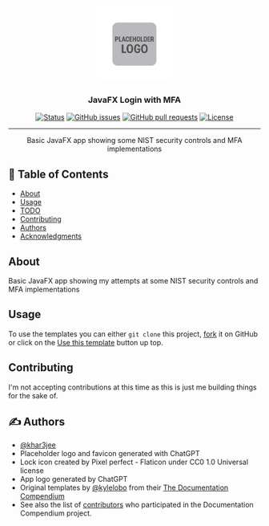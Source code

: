 <p align="center">
  <a href="" rel="noopener">
 <img width=150px height=150px src="./assets/placeholder-logo.png" alt="Placeholder logo"></a>
</p>

<h3 align="center">JavaFX Login with MFA</h3>

<div align="center">

  [![Status](https://img.shields.io/badge/status-active-success.svg)]() 
  [![GitHub issues](https://img.shields.io/github/issues/khar3jee/JavaFXLoginMFA)](https://github.com/khar3jee/JavaFXLoginMFA/issues)
  [![GitHub pull requests](https://img.shields.io/github/issues-pr/khar3jee/JavaFXLoginMFA)](https://github.com/khar3jee/JavaFXLoginMFA/pulls)
  [![License](https://img.shields.io/github/license/khar3jee/JavaFXLoginMFA?color=blue)](/LICENSE)

</div>

---

<p align="center"> Basic JavaFX app showing some NIST security controls and MFA implementations 
    <br> 
</p>

## 📝 Table of Contents
- [About](#about)
- [Usage](#usage)
- [TODO](./TODO.md)
- [Contributing](./CONTRIBUTING.md)
- [Authors](#authors)
- [Acknowledgments](#acknowledgement)

## About <a name = "about"></a>

Basic JavaFX app showing my attempts at some NIST security controls and MFA implementations

## Usage <a name="usage"></a>

To use the templates you can either `git clone` this project, [fork](https://github.com/khar3jee/JavaFXLoginMFA/fork) it on GitHub or click on the [Use this template](https://github.com/khar3jee/JavaFXLoginMFA/generate) button up top.

## Contributing
I'm not accepting contributions at this time as this is just me building things for the sake of.

## ✍️ Authors <a name = "authors"></a>
- [@khar3jee](https://github.com/khar3jee)
- Placeholder logo and favicon generated with ChatGPT
- Lock icon created by Pixel perfect - Flaticon under CC0 1.0 Universal license
- App logo generated by ChatGPT
- Original templates by [@kylelobo](https://github.com/kylelobo) from their [The Documentation Compendium](https://github.com/kylelobo/The-Documentation-Compendium/) 
- See also the list of [contributors](https://github.com/kylelobo/The-Documentation-Compendium/contributors) who participated in the Documentation Compendium project.

